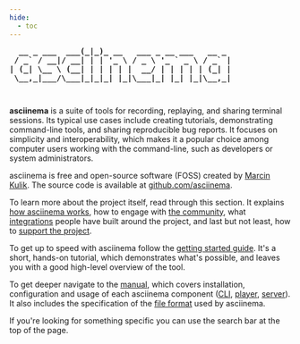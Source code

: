 ```yaml
---
hide:
  - toc
---
```


<style>
.md-typeset h1 {
  display: none;
}

pre.ascii-logo {
  margin: 0 0 3em 0;
  font-weight: bold;
}
</style>

<pre class="ascii-logo">
  __ _ ___  ___(_|_)_ __   ___ _ __ ___   __ _
 / _` / __|/ __| | | '_ \ / _ \ '_ ` _ \ / _` |
| (_| \__ \ (__| | | | | |  __/ | | | | | (_| |
 \__,_|___/\___|_|_|_| |_|\___|_| |_| |_|\__,_|
</pre>

__asciinema__ is a suite of tools for recording, replaying, and sharing terminal
sessions. Its typical use cases include creating tutorials, demonstrating
command-line tools, and sharing reproducible bug reports. It focuses on
simplicity and interoperability, which makes it a popular choice among computer
users working with the command-line, such as developers or system
administrators.

asciinema is free and open-source software (FOSS) created by [Marcin
Kulik](https://hachyderm.io/@ku1ik). The source code is available at
[github.com/asciinema](https://github.com/asciinema).

To learn more about the project itself, read through this section. It explains
[how asciinema works](../how-it-works/), how to engage with [the
community](../community/), what [integrations](../integrations/) people have
built around the project, and last but not least, how to [support the
project](../donations/).

To get up to speed with asciinema follow the [getting started
guide](../getting-started/). It's a short, hands-on tutorial, which demonstrates
what's possible, and leaves you with a good high-level overview of the tool.

To get deeper navigate to the [manual](../manual/), which covers installation,
configuration and usage of each asciinema component ([CLI](../manual/cli/),
[player](../manual/player/), [server](../manual/server/)). It also includes the
specification of the [file format](../manual/asciicast/v2/) used by asciinema.

If you're looking for something specific you can use the search bar at the top
of the page.
